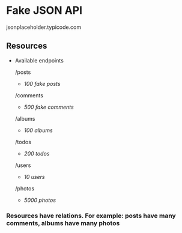
# Fake JSON API
 jsonplaceholder.typicode.com

## Resources

- Available endpoints

    /posts   
    - *100 fake posts*

    /comments
    - *500 fake comments*


    /albums
    - *100 albums*

    /todos
    - *200 todos*

    /users
    - *10 users*

    /photos
    - *5000 photos*

### Resources have relations. For example:  posts have many comments, albums have many photos


